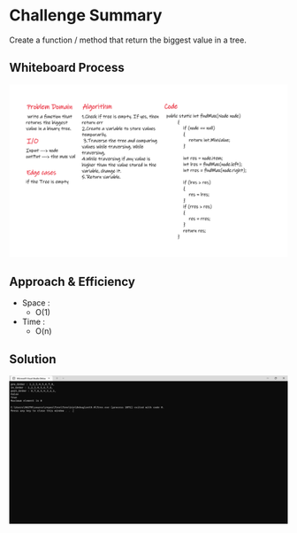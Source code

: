 # Challenge Summary
<!-- Description of the challenge -->
Create a function / method that return the biggest value in a tree.

## Whiteboard Process
<!-- Embedded whiteboard image -->
![image](1.0.png)

## Approach & Efficiency

- Space :
  - O(1)
- Time :
  - O(n)

## Solution
<!-- Show how to run your code, and examples of it in action -->
![image](2.0.png)